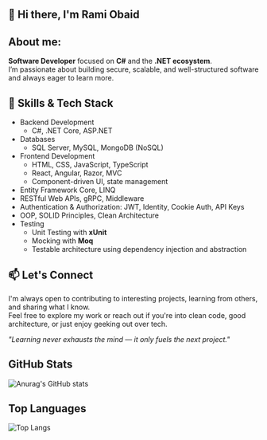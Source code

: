 ## 👋 Hi there, I'm Rami Obaid

## About me:
**Software Developer** focused on **C#** and the **.NET ecosystem**.  
I’m passionate about building secure, scalable, and well-structured software and always eager to learn more.

## 🧰 Skills & Tech Stack
- Backend Development
  - C#, .NET Core, ASP.NET
- Databases
  - SQL Server, MySQL, MongoDB (NoSQL)
- Frontend Development
  - HTML, CSS, JavaScript, TypeScript
  - React, Angular, Razor, MVC
  - Component-driven UI, state management
- Entity Framework Core, LINQ
- RESTful Web APIs, gRPC, Middleware
- Authentication & Authorization: JWT, Identity, Cookie Auth, API Keys
- OOP, SOLID Principles, Clean Architecture
- Testing
  - Unit Testing with **xUnit**
  - Mocking with **Moq**
  - Testable architecture using dependency injection and abstraction

## 📫 Let's Connect

I'm always open to contributing to interesting projects, learning from others, and sharing what I know.  
Feel free to explore my work or reach out if you're into clean code, good architecture, or just enjoy geeking out over tech.

 _"Learning never exhausts the mind — it only fuels the next project."_

## GitHub Stats
![Anurag's GitHub stats](https://github-readme-stats.vercel.app/api?username=RamiObaid92&show=prs_merged,prs_merged_percentage&show_icons=true&theme=tokyonight)

## Top Languages
![Top Langs](https://github-readme-stats.vercel.app/api/top-langs/?username=RamiObaid92&layout=compact&theme=tokyonight)
